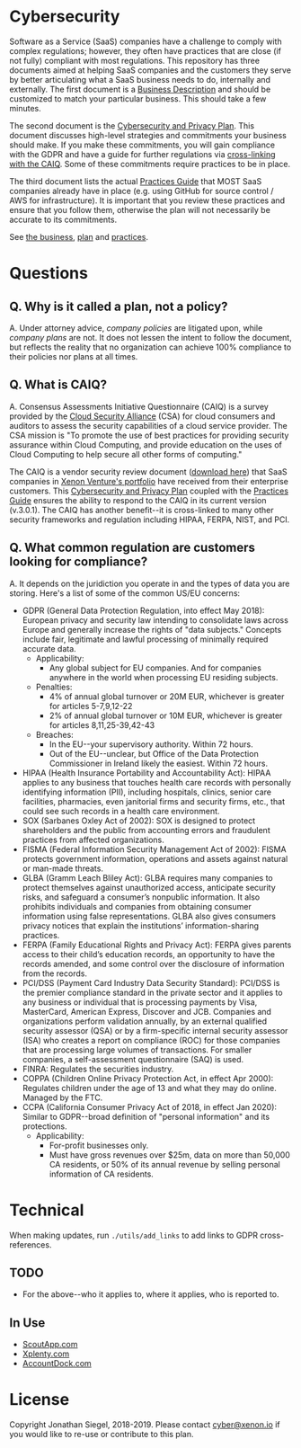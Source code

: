 # Cybersecurity

Software as a Service (SaaS) companies have a challenge to comply with complex regulations; however, they often have practices that are close (if not fully) compliant with most regulations. This repository has three documents aimed at helping SaaS companies and the customers they serve by better articulating what a SaaS business needs to do, internally and externally. The first document is a [Business Description](BUSINESS.md) and should be customized to match your particular business. This should take a few minutes.

The second document is the [Cybersecurity and Privacy Plan](PLAN.md). This document discusses high-level strategies and commitments your business should make. If you make these commitments, you will gain compliance with the GDPR and have a guide for further regulations via [cross-linking with the CAIQ](#q-what-is-caiq). Some of these commitments require practices to be in place.

The third document lists the actual [Practices Guide](PRACTICES.md) that MOST SaaS companies already have in place (e.g. using GitHub for source control / AWS for infrastructure). It is important that you review these practices and ensure that you follow them, otherwise the plan will not necessarily be accurate to its commitments.

See [the business](BUSINESS.md), [plan](PLAN.md) and [practices](PRACTICES.md).

# Questions

## Q. Why is it called a plan, not a policy?

A. Under attorney advice, *company policies* are litigated upon, while *company plans* are not. It does not lessen the intent to follow the document, but reflects the reality that no organization can achieve 100% compliance to their policies nor plans at all times.

## Q. What is CAIQ?

A. Consensus Assessments Initiative Questionnaire (CAIQ) is a survey provided by the [Cloud Security Alliance](https://cloudsecurityalliance.org/) (CSA) for cloud consumers and auditors to assess the security capabilities of a cloud service provider. The CSA mission is "To promote the use of best practices for providing security assurance within Cloud Computing, and provide education on the uses of Cloud Computing to help secure all other forms of computing."

The CAIQ is a vendor security review document ([download here](https://cloudsecurityalliance.org/working-groups/consensus-assessments/#_overview)) that SaaS companies in [Xenon Venture's portfolio](https://xenon.io) have received from their enterprise customers. This [Cybersecurity and Privacy Plan](PLAN.md) coupled with the [Practices Guide](PRACTICES.md) ensures the ability to respond to the CAIQ in its current version (v.3.0.1). The CAIQ has another benefit--it is cross-linked to many other security frameworks and regulation including HIPAA, FERPA, NIST, and PCI.

## Q. What common regulation are customers looking for compliance?

A. It depends on the juridiction you operate in and the types of data you are storing. Here's a list of some of the common US/EU concerns:

 * GDPR (General Data Protection Regulation, into effect May 2018): European privacy and security law intending to consolidate laws across Europe and generally increase the rights of "data subjects." Concepts include fair, legitimate and lawful processing of minimally required accurate data.
    - Applicability:
      * Any global subject for EU companies. And for companies anywhere in the world when processing EU residing subjects.
    - Penalties:
      * 4% of annual global turnover or 20M EUR, whichever is greater for articles 5-7,9,12-22
      * 2% of annual global turnover or 10M EUR, whichever is greater for articles 8,11,25-39,42-43
    - Breaches:
      * In the EU--your supervisory authority. Within 72 hours.
      * Out of the EU--unclear, but Office of the Data Protection Commissioner in Ireland likely the easiest. Within 72 hours.
 * HIPAA (Health Insurance Portability and Accountability Act): HIPAA applies to any business that touches health care records with personally identifying information (PII), including hospitals, clinics, senior care facilities, pharmacies, even janitorial firms and security firms, etc., that could see such records in a health care environment.
 * SOX (Sarbanes Oxley Act of 2002): SOX is designed to protect shareholders and the public from accounting errors and fraudulent practices from affected organizations.
 * FISMA (Federal Information Security Management Act of 2002): FISMA protects government information, operations and assets against natural or man-made threats.
 * GLBA (Gramm Leach Bliley Act): GLBA requires many companies to protect themselves against unauthorized access, anticipate security risks, and safeguard a consumer’s nonpublic information. It also prohibits individuals and companies from obtaining consumer information using false representations. GLBA also gives consumers privacy notices that explain the institutions’ information-sharing practices.
 * FERPA (Family Educational Rights and Privacy Act): FERPA gives parents access to their child’s education records, an opportunity to have the records amended, and some control over the disclosure of information from the records.
 * PCI/DSS (Payment Card Industry Data Security Standard): PCI/DSS is the premier compliance standard in the private sector and it applies to any business or individual that is processing payments by Visa, MasterCard, American Express, Discover and JCB. Companies and organizations perform validation annually, by an external qualified security assessor (QSA) or by a firm-specific internal security assessor (ISA) who creates a report on compliance (ROC) for those companies that are processing large volumes of transactions. For smaller companies, a self-assessment questionnaire (SAQ) is used.
 * FINRA: Regulates the securities industry.
 * COPPA (Children Online Privacy Protection Act, in effect Apr 2000): Regulates children under the age of 13 and what they may do online. Managed by the FTC.
 * CCPA (California Consumer Privacy Act of 2018, in effect Jan 2020): Similar to GDPR--broad definition of "personal information" and its protections.
    - Applicability:
      * For-profit businesses only.
      * Must have gross revenues over $25m, data on more than 50,000 CA residents, or 50% of its annual revenue by selling personal information of CA residents.

# Technical

When making updates, run ```./utils/add_links``` to add links to GDPR cross-references.

## TODO

 * For the above--who it applies to, where it applies, who is reported to.

## In Use

 * [ScoutApp.com](https://scoutapp.com)
 * [Xplenty.com](https://Xplenty.com)
 * [AccountDock.com](https://AccountDock.com)

# License

Copyright Jonathan Siegel, 2018-2019. Please contact cyber@xenon.io if you would like to re-use or contribute to this plan.

